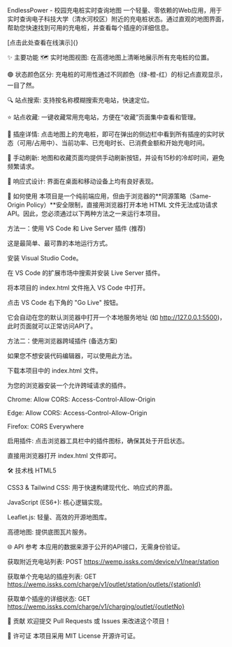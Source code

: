 EndlessPower - 校园充电桩实时查询地图
一个轻量、零依赖的Web应用，用于实时查询电子科技大学（清水河校区）附近的充电桩状态。通过直观的地图界面，帮助您快速找到可用的充电桩，并查看每个插座的详细信息。

 [点击此处查看在线演示]{}

✨ 主要功能
🗺️ 实时地图视图: 在高德地图上清晰地展示所有充电桩的位置。

🟢 状态颜色区分: 充电桩的可用性通过不同颜色（绿-橙-红）的标记点直观显示，一目了然。

🔍 站点搜索: 支持按名称模糊搜索充电站，快速定位。

⭐ 站点收藏: 一键收藏常用充电站，方便在“收藏”页面集中查看和管理。

🔌 插座详情: 点击地图上的充电桩，即可在弹出的侧边栏中看到所有插座的实时状态（可用/占用中）、当前功率、已充电时长、已消费金额和开始充电时间。

🔄 手动刷新: 地图和收藏页面均提供手动刷新按钮，并设有15秒的冷却时间，避免频繁请求。

📱 响应式设计: 界面在桌面和移动设备上均有良好表现。

🚀 如何使用
本项目是一个纯前端应用，但由于浏览器的**同源策略（Same-Origin Policy）**安全限制，直接用浏览器打开本地 HTML 文件无法成功请求API。因此，您必须通过以下两种方法之一来运行本项目。

方法一：使用 VS Code 和 Live Server 插件 (推荐)

这是最简单、最可靠的本地运行方式。

安装 Visual Studio Code。

在 VS Code 的扩展市场中搜索并安装 Live Server 插件。

将本项目的 index.html 文件拖入 VS Code 中打开。

点击 VS Code 右下角的 "Go Live" 按钮。

它会自动在您的默认浏览器中打开一个本地服务地址 (如 http://127.0.0.1:5500)，此时页面就可以正常访问API了。

方法二：使用浏览器跨域插件 (备选方案)

如果您不想安装代码编辑器，可以使用此方法。

下载本项目中的 index.html 文件。

为您的浏览器安装一个允许跨域请求的插件。

Chrome: Allow CORS: Access-Control-Allow-Origin

Edge: Allow CORS: Access-Control-Allow-Origin

Firefox: CORS Everywhere

启用插件: 点击浏览器工具栏中的插件图标，确保其处于开启状态。

直接用浏览器打开 index.html 文件即可。

🛠️ 技术栈
HTML5

CSS3 & Tailwind CSS: 用于快速构建现代化、响应式的界面。

JavaScript (ES6+): 核心逻辑实现。

Leaflet.js: 轻量、高效的开源地图库。

高德地图: 提供底图瓦片服务。

🌐 API 参考
本应用的数据来源于公开的API接口，无需身份验证。

获取附近充电站列表: POST https://wemp.issks.com/device/v1/near/station

获取单个充电站的插座列表: GET https://wemp.issks.com/charge/v1/outlet/station/outlets/{stationId}

获取单个插座的详细状态: GET https://wemp.issks.com/charge/v1/charging/outlet/{outletNo}

🤝 贡献
欢迎提交 Pull Requests 或 Issues 来改进这个项目！

📄 许可证
本项目采用 MIT License 开源许可证。